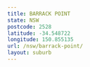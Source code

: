 ```yaml
---
title: BARRACK POINT
state: NSW
postcode: 2528
latitude: -34.548722
longitude: 150.855135
url: /nsw/barrack-point/
layout: suburb
---
```

